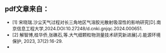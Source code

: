 ## pdf文章来自：
- [1] 宋晓瑞.沙尘天气过程对长三角地区气溶胶光散射吸湿性的影响研究[D].南京信息工程大学,2024.DOI:10.27248/d.cnki.gnjqc.2024.000651.
- [2] 解智博,桂华侨,张礁石,等.大气细颗粒物测量技术研究新进展[J].能源环境保护, 2023, 37(2):16-29.
- 
